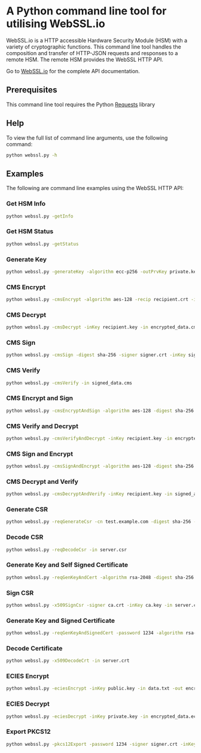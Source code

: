 # A Python command line tool for utilising WebSSL.io
WebSSL.io is a HTTP accessible Hardware Security Module (HSM) with a variety of cryptographic functions. This command line tool handles the composition and transfer of HTTP-JSON requests and responses to a remote HSM.
The remote HSM provides the WebSSL HTTP API.

Go to [WebSSL.io](https://www.webssl.io) for the complete API documentation.

## Prerequisites

This command line tool requires the Python [Requests](https://2.python-requests.org//en/v0.10.7/) library


## Help
To view the full list of command line arguments, use the following command:

```bash
python webssl.py -h
```

## Examples
The following are command line examples using the WebSSL HTTP API:

### Get HSM Info

```bash
python webssl.py -getInfo
```

### Get HSM Status

```bash
python webssl.py -getStatus
```

### Generate Key

```bash
python webssl.py -generateKey -algorithm ecc-p256 -outPrvKey private.key -outPubKey public.key
```

### CMS Encrypt

```bash
python webssl.py -cmsEncrypt -algorithm aes-128 -recip recipient.crt -in data.txt -out encrypted_data.cms
```

### CMS Decrypt

```bash
python webssl.py -cmsDecrypt -inKey recipient.key -in encrypted_data.cms -out data.txt
```

### CMS Sign

```bash
python webssl.py -cmsSign -digest sha-256 -signer signer.crt -inKey signer.key -in data.txt -out signed_data.cms
```

### CMS Verify

```bash
python webssl.py -cmsVerify -in signed_data.cms
```

### CMS Encrypt and Sign

```bash
python webssl.py -cmsEncryptAndSign -algorithm aes-128 -digest sha-256 -signer signer.crt -inKey signer.key -recip recipient.crt -in data.txt -out encrypted_and_signed.cms
```

### CMS Verify and Decrypt

```bash
python webssl.py -cmsVerifyAndDecrypt -inKey recipient.key -in encrypted_and_signed.cms -out data.txt
```

### CMS Sign and Encrypt

```bash
python webssl.py -cmsSignAndEncrypt -algorithm aes-128 -digest sha-256 -signer signer.crt -inKey signer.key -recip recipient.crt -in data.txt -out signed_and_encrypted.cms
```

### CMS Decrypt and Verify

```bash
python webssl.py -cmsDecryptAndVerify -inKey recipient.key -in signed_and_encrypted.cms -out data.txt
```

### Generate CSR

```bash
python webssl.py -reqGenerateCsr -cn test.example.com -digest sha-256 -inKey server.key -out server.csr -subjectType endEntity -keyUsageList digitalSignature keyEncipherment -extendedKeyUsageList clientAuthentication serverAuthentication -ip 192.168.0.1 -dns test.example.com
```

### Decode CSR

```bash
python webssl.py -reqDecodeCsr -in server.csr
```

### Generate Key and Self Signed Certificate

```bash
python webssl.py -reqGenKeyAndCert -algorithm rsa-2048 -digest sha-256 -cn testCA -days 365 -subjectType CA -pathLength 1 -outPrvKey ca.key -outPubKey ca.crt -keyUsageList digitalSignature nonRepudiation keyCertSign CRLSign
```

### Sign CSR

```bash
python webssl.py -x509SignCsr -signer ca.crt -inKey ca.key -in server.csr -days 365 -out server.crt
```

### Generate Key and Signed Certificate

```bash
python webssl.py -reqGenKeyAndSignedCert -password 1234 -algorithm rsa-2048 -digest sha-256 -signer ca.crt -inKey ca.key -cn user1 -e user1@email.com -days 365 -subjectType endEntity -keyUsageList digitalSignature nonRepudiation keyEncipherment -extendedKeyUsageList  emailProtection -out user1.p12
```

### Decode Certificate

```bash
python webssl.py -x509DecodeCrt -in server.crt
```

### ECIES Encrypt

```bash
python webssl.py -eciesEncrypt -inKey public.key -in data.txt -out encrypted_data.ecies
```

### ECIES Decrypt

```bash
python webssl.py -eciesDecrypt -inKey private.key -in encrypted_data.ecies -out data.txt
```

### Export PKCS12

```bash
python webssl.py -pkcs12Export -password 1234 -signer signer.crt -inKey signer.key -in user1.crt -out user1.p12
```
